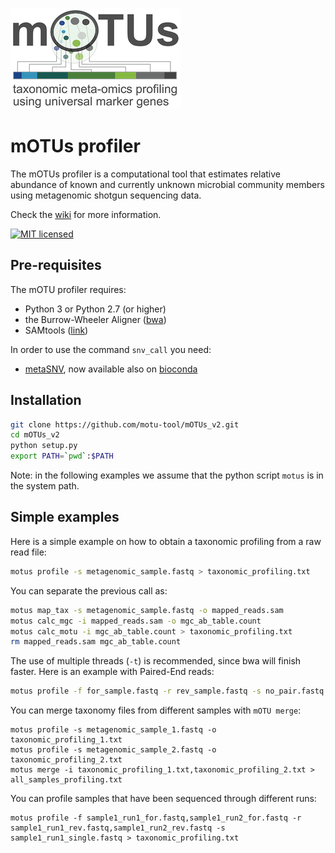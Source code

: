 ![alt text](motu_logo.png)

mOTUs profiler
========

The mOTUs profiler is a computational tool that estimates relative abundance of known and currently unknown microbial community members using metagenomic shotgun sequencing data. 

Check the [wiki](https://github.com/motu-tool/mOTUs_v2/wiki) for more information.

[![MIT licensed](https://img.shields.io/badge/license-MIT-blue.svg)](https://raw.githubusercontent.com/hyperium/hyper/master/LICENSE)

Pre-requisites
--------------

The mOTU profiler requires:
* Python 3 or Python 2.7 (or higher)
* the Burrow-Wheeler Aligner ([bwa](https://github.com/lh3/bwa))
* SAMtools ([link](http://samtools.sourceforge.net/))

In order to use the command ```snv_call``` you need:
* [metaSNV](http://metasnv.embl.de/), now available also on [bioconda](https://anaconda.org/bioconda/metasnv)

Installation
--------------
```bash
git clone https://github.com/motu-tool/mOTUs_v2.git
cd mOTUs_v2
python setup.py
export PATH=`pwd`:$PATH
```

Note: in the following examples we assume that the python script ```motus``` is in the system path.


Simple examples
--------------
Here is a simple example on how to obtain a taxonomic profiling from a raw read file:

```bash
motus profile -s metagenomic_sample.fastq > taxonomic_profiling.txt
```

You can separate the previous call as:
```bash
motus map_tax -s metagenomic_sample.fastq -o mapped_reads.sam
motus calc_mgc -i mapped_reads.sam -o mgc_ab_table.count
motus calc_motu -i mgc_ab_table.count > taxonomic_profiling.txt
rm mapped_reads.sam mgc_ab_table.count
```


The use of multiple threads (`-t`) is recommended, since bwa will finish faster. Here is an example with Paired-End reads:

```bash
motus profile -f for_sample.fastq -r rev_sample.fastq -s no_pair.fastq -t 6 > taxonomic_profiling.txt
```

You can merge taxonomy files from different samples with `mOTU merge`:

```shell
motus profile -s metagenomic_sample_1.fastq -o taxonomic_profiling_1.txt
motus profile -s metagenomic_sample_2.fastq -o taxonomic_profiling_2.txt
motus merge -i taxonomic_profiling_1.txt,taxonomic_profiling_2.txt > all_samples_profiling.txt
```

You can profile samples that have been sequenced through different runs:
```shell
motus profile -f sample1_run1_for.fastq,sample1_run2_for.fastq -r sample1_run1_rev.fastq,sample1_run2_rev.fastq -s sample1_run1_single.fastq > taxonomic_profiling.txt
```
